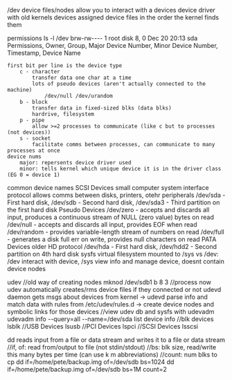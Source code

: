 /dev device files/nodes allow you to interact with a devices device driver
with old kernels devices assigned device files in the order the kernel finds them

permissions
    ls -l /dev
    brw-rw----   1 root disk      8,   0 Dec 20 20:13 sda
    Permissions, Owner, Group, Major Device Number, Minor Device Number, Timestamp, Device Name

    first bit per line is the device type
        c - character
            transfer data one char at a time
            lots of pseudo devices (aren't actually connected to the machine)
                /dev/null /dev/urandom
        b - block
            transfer data in fixed-sized blks (data blks)
            hardrive, filesystem
        p - pipe
            allow >=2 processes to communicate (like c but to processes (not devices))
        s - socket
            facilitate comms between processes, can communicate to many processes at once
    device nums
        major: repersents device driver used
        minor: tells kernel which unique device it is in the driver class (EG 0 = device 1)

common device names
    SCSI Devices
        small computer system interface 
        protocol allows comms between disks, printers, otehr peripherals
        /dev/sda - First hard disk, /dev/sdb - Second hard disk, /dev/sda3 - Third partition on the first hard disk
    Pseudo Devices
        /dev/zero - accepts and discards all input, produces a continuous stream of NULL (zero value) bytes on read
        /dev/null - accepts and discards all input, provides EOF when read
        /dev/random - provides variable-length stream of numbers on read
        /dev/full - generates a disk full err on write, provides null characters on read
    PATA Devices
        older HD protocol
            /dev/hda - First hard disk, /dev/hdd2 - Second partition on 4th hard disk
sysfs
    virtual filesystem mounted to /sys
    vs /dev: /dev interact with device, /sys view info and manage device, doesnt contain device nodes

udev
    //old way of creating nodes
        mknod /dev/sdb1 b 8 3
    //process
        now udev automatically creates/rms device files if they connected or not
        udevd daemon gets msgs about devices from kernel ->
        udevd parse info and match data with rules from /etc/udev/rules.d ->
        create device nodes and symbolic links for those devices 
    //view udev db and sysfs with udevadm
        udevadm info --query=all --name=/dev/sda
list device info
    //blk devices
        lsblk
    //USB Devices
        lsusb 
    //PCI Devices
        lspci 
    //SCSI Devices
        lsscsi 

dd 
    reads input from a file or data stream and writes it to a file or data stream
    //if, of: read from/output to file (not stdin/stdout)
    //bs: blk size, read/write this many bytes per time (can use k m abbreviations)
    //count: num blks to cp
    dd if=/home/pete/backup.img of=/dev/sdb bs=1024 
    dd if=/home/pete/backup.img of=/dev/sdb bs=1M count=2
